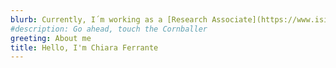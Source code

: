 ```yaml
---
blurb: Currently, I´m working as a [Research Associate](https://www.isi.fraunhofer.de/de/competence-center/innovations-wissensoekonomie/mitarbeiter/ferrante.html) at the Fraunhofer ISI in Karlsruhe. My research focuses mainly on innovation economics, knowledge and technology transfer between industry and university and digital innovation. Previously, in 2022 I workes as a [Postdoctoral researcher](https://people.ucd.ie/chiara.ferrante) at the Spatial Dynamics Lab, *University College Dublin*. I worked with Prof. D.F. Kogler, under the TechEvo project, on smart specialization strategies in European regions and on the evolution of scientific knowledge in China. <br><br>I obtained my PhD in **Economic Geography** at *Sapienza University of Rome*, with a thesis entitled "Electoral geography and political transformations. The rise of populism and its determinants", supervised by Dr. Augusto Cerqua, from the University of Rome and Dr. Nicola Pontarollo, from the University of Brescia. <br><br> My research interests on innovation economics intertwines with a wide range of topics, such as the role of **institutions**, the evolution of **political preferences**, the interaction between the political context and the **regional technological and knowledge development**. I mainly  implement quantitative techniques, such as econometric models, causal inference, network analysis and machine learning techniques.<br><br><br> Link to my [Google Scholar](https://scholar.google.it/citations?user=800UvnQAAAAJ&hl=it&oi=ao) and [Research Gate](https://www.researchgate.net/profile/Chiara-Ferrante) Contact buttons below
#description: Go ahead, touch the Cornballer
greeting: About me
title: Hello, I'm Chiara Ferrante
---
```

